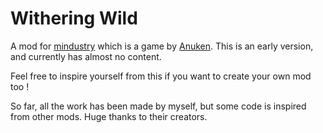 # Withering Wild
A mod for [mindustry](https://github.com/Anuken/Mindustry) which is a game by [Anuken](https://github.com/Anuken). This is an early version, and currently has almost no content.

Feel free to inspire yourself from this if you want to create your own mod too !

So far, all the work has been made by myself, but some code is inspired from other mods. Huge thanks to their creators.
